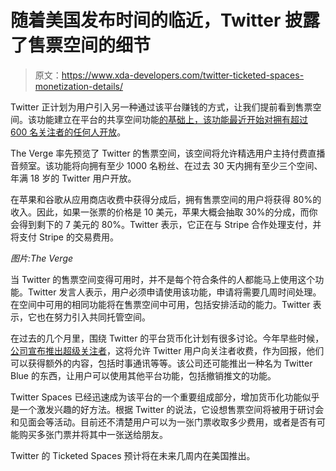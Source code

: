 # 随着美国发布时间的临近，Twitter 披露了售票空间的细节

> 原文：<https://www.xda-developers.com/twitter-ticketed-spaces-monetization-details/>

Twitter 正计划为用户引入另一种通过该平台赚钱的方式，让我们提前看到售票空间。该功能建立在平台的共享空间功能[的基础上，该功能最近开始对拥有超过 600 名关注者的任何人开放](https://www.xda-developers.com/twitter-spaces-600-followers-host/)。

The Verge 率先预览了 Twitter 的售票空间，该空间将允许精选用户主持付费直播音频室。该功能将向拥有至少 1000 名粉丝、在过去 30 天内拥有至少三个空间、年满 18 岁的 Twitter 用户开放。

在苹果和谷歌从应用商店收费中获得分成后，拥有售票空间的用户将获得 80%的收入。因此，如果一张票的价格是 10 美元，苹果大概会抽取 30%的分成，而你会得到剩下的 7 美元的 80%。Twitter 表示，它正在与 Stripe 合作处理支付，并将支付 Stripe 的交易费用。

*图片:The Verge*

当 Twitter 的售票空间变得可用时，并不是每个符合条件的人都能马上使用这个功能。Twitter 发言人表示，用户必须申请使用该功能，申请将需要几周时间处理。在空间中可用的相同功能将在售票空间中可用，包括安排活动的能力。Twitter 表示，它也在努力引入共同托管空间。

在过去的几个月里，围绕 Twitter 的平台货币化计划有很多讨论。今年早些时候，[公司宣布推出超级关注者](https://www.xda-developers.com/twiiter-new-features-make-money-fight-trolls/)，这将允许 Twitter 用户向关注者收费，作为回报，他们可以获得额外的内容，包括时事通讯等等。该公司还可能推出一种名为 Twitter Blue 的东西，让用户可以使用其他平台功能，包括撤销推文的功能。

Twitter Spaces 已经迅速成为该平台的一个重要组成部分，增加货币化功能似乎是一个激发兴趣的好方法。根据 Twitter 的说法，它设想售票空间将被用于研讨会和见面会等活动。目前还不清楚用户可以为一张门票收取多少费用，或者是否有可能购买多张门票并将其中一张送给朋友。

Twitter 的 Ticketed Spaces 预计将在未来几周内在美国推出。